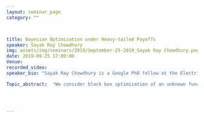 ```yaml
---
layout: seminar_page
category: ""



title: Bayesian Optimization under Heavy-tailed Payoffs
speaker: Sayak Ray Chowdhury
img: assets/img/seminars/2019/September-25-2019_Sayak Ray Chowdhury.png
date: 2019-09-25 17:00:00 
Venue:
recorded_video: 
speaker_bio: "Sayak Ray Chowdhury is a Google PhD fellow at the Electrical Communication Engineering department, IISc Bangalore working with Prof. Aditya Gopalan. His research interests include reinforcement learning and multi-armed bandit problems with applications in recommendation systems, sensor networks etc. Previously, He did his M.E. in System Science and Automation from IISc, Bangalore and B.E. in Electrical Engineering from Jadavpur University, Kolkata."

Topic_abstract:  "We consider black box optimization of an unknown function in the nonparametric Gaussian process setting when the noise in the observed function values can be heavy tailed. This is in contrast to existing literature that typically assumes sub-Gaussian noise distributions for queries. Under the assumption that the unknown function belongs to the Reproducing Kernel Hilbert Space (RKHS) induced by a kernel, we first show that an adaptation of the well-known GP-UCB algorithm with reward truncation enjoys sublinear $\tilde{O}(T^{\frac{2 + \alpha}{2(1+\alpha)}})$ regret even with only the $(1+\alpha)$-th moments, $\alpha \in (0,1]$, of the reward distribution being bounded ($\tilde{O}$ hides logarithmic factors). However, for the common squared exponential (SE) and Mat\'{e}rn kernels, this is seen to be significantly larger than a fundamental $\Omega(T^{\frac{1}{1+\alpha}})$ lower bound on regret. We resolve this gap by developing novel Bayesian optimization algorithms, based on kernel approximation techniques, with regret bounds matching the lower bound in order for the SE kernel. We numerically benchmark the algorithms on environments based on both synthetic models and real-world data sets."




---
```



